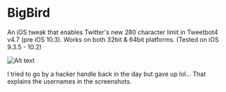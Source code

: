 # BigBird
An iOS tweak that enables Twitter's new 280 character limit in Tweetbot4 v4.7 (pre iOS 10.3). Works on both 32bit & 64bit platforms. (Tested on iOS 9.3.5 - 10.2)

![Alt text](screenshots/BigBirdControlFlow.png "BigBird Screenshot")

I tried to go by a hacker handle back in the day but gave up lol... That explains the usernames in the screenshots.
